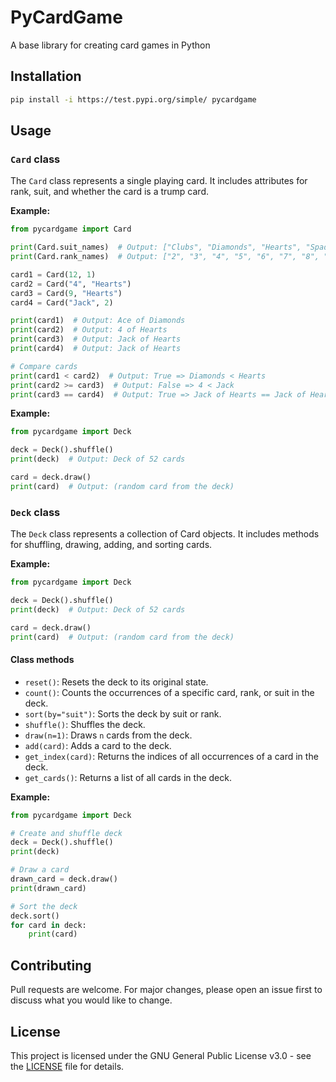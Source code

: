 # PyCardGame

A base library for creating card games in Python

<!--
Copyright (C) 2025  Popa-42
This program is free software: you can redistribute it and/or modify
it under the terms of the GNU General Public License as published by
the Free Software Foundation, either version 3 of the License, or
(at your option) any later version.
This program is distributed in the hope that it will be useful,
but WITHOUT ANY WARRANTY; without even the implied warranty of
MERCHANTABILITY or FITNESS FOR A PARTICULAR PURPOSE.  See the
GNU General Public License for more details.
You should have received a copy of the GNU General Public License
along with this program.  If not, see <https://www.gnu.org/licenses/>.
--->

## Installation

```bash
pip install -i https://test.pypi.org/simple/ pycardgame
```

## Usage

### `Card` class

The `Card` class represents a single playing card. It includes attributes for rank, suit, and whether the card is a
trump card.

**Example:**

```python
from pycardgame import Card

print(Card.suit_names)  # Output: ["Clubs", "Diamonds", "Hearts", "Spades"]
print(Card.rank_names)  # Output: ["2", "3", "4", "5", "6", "7", "8", "9", "10", "Jack", "Queen", "King", "Ace"]

card1 = Card(12, 1)
card2 = Card("4", "Hearts")
card3 = Card(9, "Hearts")
card4 = Card("Jack", 2)

print(card1)  # Output: Ace of Diamonds
print(card2)  # Output: 4 of Hearts
print(card3)  # Output: Jack of Hearts
print(card4)  # Output: Jack of Hearts

# Compare cards
print(card1 < card2)  # Output: True => Diamonds < Hearts
print(card2 >= card3)  # Output: False => 4 < Jack
print(card3 == card4)  # Output: True => Jack of Hearts == Jack of Hearts
```

**Example:**

```python
from pycardgame import Deck

deck = Deck().shuffle()
print(deck)  # Output: Deck of 52 cards

card = deck.draw()
print(card)  # Output: (random card from the deck)
```

### `Deck` class

The `Deck` class represents a collection of Card objects. It includes methods for shuffling, drawing, adding, and
sorting cards.

**Example:**

```python
from pycardgame import Deck

deck = Deck().shuffle()
print(deck)  # Output: Deck of 52 cards

card = deck.draw()
print(card)  # Output: (random card from the deck)
```

#### Class methods

- `reset()`: Resets the deck to its original state.
- `count()`: Counts the occurrences of a specific card, rank, or suit in the deck.
- `sort(by="suit")`: Sorts the deck by suit or rank.
- `shuffle()`: Shuffles the deck.
- `draw(n=1)`: Draws `n` cards from the deck.
- `add(card)`: Adds a card to the deck.
- `get_index(card)`: Returns the indices of all occurrences of a card in the deck.
- `get_cards()`: Returns a list of all cards in the deck.

**Example:**

```python
from pycardgame import Deck

# Create and shuffle deck
deck = Deck().shuffle()
print(deck)

# Draw a card
drawn_card = deck.draw()
print(drawn_card)

# Sort the deck
deck.sort()
for card in deck:
    print(card)
```

## Contributing

Pull requests are welcome. For major changes, please open an issue first to discuss what you would like to change.

## License

This project is licensed under the GNU General Public License v3.0 - see the [LICENSE](LICENSE) file for details.
